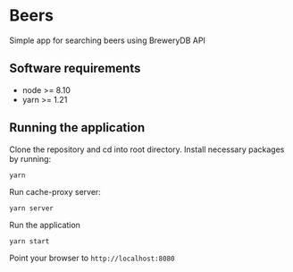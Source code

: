 # Beers
Simple app for searching beers using BreweryDB API

## Software requirements
- node >= 8.10
- yarn >= 1.21

## Running the application
Clone the repository and cd into root directory. Install necessary packages by running:
```
yarn
```

Run cache-proxy server: 
```
yarn server
```
Run the application 
```
yarn start
```

Point your browser to `http://localhost:8080`

